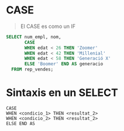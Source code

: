 # CASE

> El CASE es como un IF

```sql
SELECT num_empl, nom,
       CASE
       WHEN edat < 26 THEN 'Zoomer'
       WHEN edat < 42 THEN 'Millenial'
       WHEN edat < 58 THEN 'Generació X'
       ELSE 'Boomer' END AS generacio
  FROM rep_vendes;
```

# Sintaxis en un SELECT

```
CASE 
WHEN <condicio_1> THEN <resultat_2>
WHEN <condicio_2> THEN <resultat_2>
ELSE END AS
```